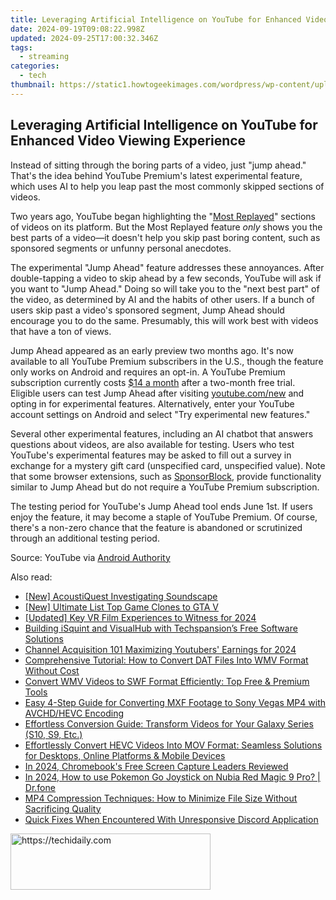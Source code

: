 ```yaml
---
title: Leveraging Artificial Intelligence on YouTube for Enhanced Video Viewing Experience
date: 2024-09-19T09:08:22.998Z
updated: 2024-09-25T17:00:32.346Z
tags:
  - streaming
categories:
  - tech
thumbnail: https://static1.howtogeekimages.com/wordpress/wp-content/uploads/2024/03/53468347694_028056b82a_o.jpg
---
```


## Leveraging Artificial Intelligence on YouTube for Enhanced Video Viewing Experience

Instead of sitting through the boring parts of a video, just "jump ahead." That's the idea behind YouTube Premium's latest experimental feature, which uses AI to help you leap past the most commonly skipped sections of videos.

 Two years ago, YouTube began highlighting the "[Most Replayed](https://support.google.com/youtube/thread/164099151/youtube-video-player-updates-most-replayed-video-chapters-single-loop-more?hl=en)" sections of videos on its platform. But the Most Replayed feature _only_ shows you the best parts of a video—it doesn't help you skip past boring content, such as sponsored segments or unfunny personal anecdotes.

 The experimental "Jump Ahead" feature addresses these annoyances. After double-tapping a video to skip ahead by a few seconds, YouTube will ask if you want to "Jump Ahead." Doing so will take you to the "next best part" of the video, as determined by AI and the habits of other users. If a bunch of users skip past a video's sponsored segment, Jump Ahead should encourage you to do the same. Presumably, this will work best with videos that have a ton of views.

 Jump Ahead appeared as an early preview two months ago. It's now available to all YouTube Premium subscribers in the U.S., though the feature only works on Android and requires an opt-in. A YouTube Premium subscription currently costs [$14 a month](https://www.youtube.com/premium) after a two-month free trial. Eligible users can test Jump Ahead after visiting [youtube.com/new](https://www.youtube.com/new) and opting in for experimental features. Alternatively, enter your YouTube account settings on Android and select "Try experimental new features."

 Several other experimental features, including an AI chatbot that answers questions about videos, are also available for testing. Users who test YouTube's experimental features may be asked to fill out a survey in exchange for a mystery gift card (unspecified card, unspecified value). Note that some browser extensions, such as [SponsorBlock](https://sponsor.ajay.app/), provide functionality similar to Jump Ahead but do not require a YouTube Premium subscription.

 The testing period for YouTube's Jump Ahead tool ends June 1st. If users enjoy the feature, it may become a staple of YouTube Premium. Of course, there's a non-zero chance that the feature is abandoned or scrutinized through an additional testing period.

 Source: YouTube via [Android Authority](https://www.androidauthority.com/youtube-premium-jump-ahead-3440015/)

<ins class="adsbygoogle"
     style="display:block"
     data-ad-format="autorelaxed"
     data-ad-client="ca-pub-7571918770474297"
     data-ad-slot="1223367746"></ins>

<ins class="adsbygoogle"
     style="display:block"
     data-ad-client="ca-pub-7571918770474297"
     data-ad-slot="8358498916"
     data-ad-format="auto"
     data-full-width-responsive="true"></ins>

<span class="atpl-alsoreadstyle">Also read:</span>
<div><ul>
<li><a href="https://screen-recording.techidaily.com/new-acoustiquest-investigating-soundscape/"><u>[New] AcoustiQuest Investigating Soundscape</u></a></li>
<li><a href="https://screen-capture.techidaily.com/new-ultimate-list-top-game-clones-to-gta-v/"><u>[New] Ultimate List Top Game Clones to GTA V</u></a></li>
<li><a href="https://fox-info.techidaily.com/updated-key-vr-film-experiences-to-witness-for-2024/"><u>[Updated] Key VR Film Experiences to Witness for 2024</u></a></li>
<li><a href="https://media-tips.techidaily.com/building-isquint-and-visualhub-with-techspansions-free-software-solutions/"><u>Building iSquint and VisualHub with Techspansion’s Free Software Solutions</u></a></li>
<li><a href="https://youtube-videos.techidaily.com/channel-acquisition-101-maximizing-youtubers-earnings-for-2024/"><u>Channel Acquisition 101 Maximizing Youtubers' Earnings for 2024</u></a></li>
<li><a href="https://media-tips.techidaily.com/comprehensive-tutorial-how-to-convert-dat-files-into-wmv-format-without-cost/"><u>Comprehensive Tutorial: How to Convert DAT Files Into WMV Format Without Cost</u></a></li>
<li><a href="https://media-tips.techidaily.com/convert-wmv-videos-to-swf-format-efficiently-top-free-and-premium-tools/"><u>Convert WMV Videos to SWF Format Efficiently: Top Free & Premium Tools</u></a></li>
<li><a href="https://media-tips.techidaily.com/easy-4-step-guide-for-converting-mxf-footage-to-sony-vegas-mp4-with-avchdhevc-encoding/"><u>Easy 4-Step Guide for Converting MXF Footage to Sony Vegas MP4 with AVCHD/HEVC Encoding</u></a></li>
<li><a href="https://media-tips.techidaily.com/effortless-conversion-guide-transform-videos-for-your-galaxy-series-s10-s9-etc/"><u>Effortless Conversion Guide: Transform Videos for Your Galaxy Series (S10, S9, Etc.)</u></a></li>
<li><a href="https://media-tips.techidaily.com/effortlessly-convert-hevc-videos-into-mov-format-seamless-solutions-for-desktops-online-platforms-and-mobile-devices/"><u>Effortlessly Convert HEVC Videos Into MOV Format: Seamless Solutions for Desktops, Online Platforms & Mobile Devices</u></a></li>
<li><a href="https://video-screen-grab.techidaily.com/in-2024-chromebooks-free-screen-capture-leaders-reviewed/"><u>In 2024, Chromebook's Free Screen Capture Leaders Reviewed</u></a></li>
<li><a href="https://pokemon-go-android.techidaily.com/in-2024-how-to-use-pokemon-go-joystick-on-nubia-red-magic-9-pro-drfone-by-drfone-virtual-android/"><u>In 2024, How to use Pokemon Go Joystick on Nubia Red Magic 9 Pro? | Dr.fone</u></a></li>
<li><a href="https://techtrends.techidaily.com/mp4-compression-techniques-how-to-minimize-file-size-without-sacrificing-quality/"><u>MP4 Compression Techniques: How to Minimize File Size Without Sacrificing Quality</u></a></li>
<li><a href="https://win-answers.techidaily.com/quick-fixes-when-encountered-with-unresponsive-discord-application/"><u>Quick Fixes When Encountered With Unresponsive Discord Application</u></a></li>
</ul></div>

<!-- affiliate ads begin -->
<a href="https://bluettius.sjv.io/c/5597632/2139117/17108" target="_top" id="2139117">
  <img src="//a.impactradius-go.com/display-ad/17108-2139117" border="0" alt="https://techidaily.com" width="320" height="90"/>
</a>
<img height="0" width="0" src="https://bluettius.sjv.io/i/5597632/2139117/17108" style="position:absolute;visibility:hidden;" border="0" />
<!-- affiliate ads end -->

